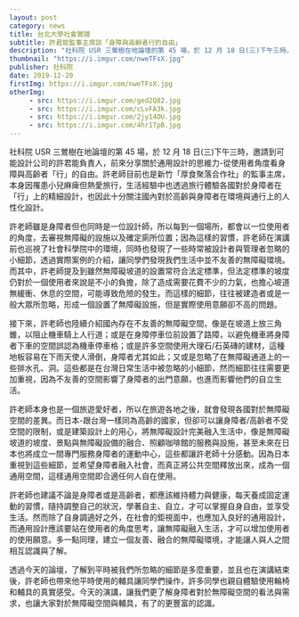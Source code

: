 ```yaml
---
layout: post
category: news
title: 台北大學社會實踐
subtitle: 許君能監事主席談「身障與高齡者行的自由」
description: "社科院 USR 三鶯樹在地論壇的第 45 場，於 12 月 18 日(三)下午三時，邀請到可能設計公司的許君能負責人，前來分享關於通用設計的思維力-從使用者角度看身障與高齡者「行」的自由。"
thumbnail: "https://i.imgur.com/nweTFsX.jpg"
publisher: 社科院
date: 2019-12-20
firstImg: https://i.imgur.com/nweTFsX.jpg
otherImg:
     - src: https://i.imgur.com/ged2Q82.jpg
     - src: https://i.imgur.com/cLvFA3k.jpg
     - src: https://i.imgur.com/2jy14OU.jpg
     - src: https://i.imgur.com/4hr1TpB.jpg
---
```

社科院 USR 三鶯樹在地論壇的第 45 場，於 12 月 18 日(三)下午三時，邀請到可能設計公司的許君能負責人，前來分享關於通用設計的思維力-從使用者角度看身障與高齡者「行」的自由。許老師目前也是新竹「厚食聚落合作社」的監事主席，本身因罹患小兒麻痺但熱愛旅行，生活經驗中也透過旅行體驗各國對於身障者在「行」上的精細設計，也因此十分關注國內對於高齡與身障者在環境與通行上的人性化設計。

許老師雖是身障者但也同時是一位設計師，所以每到一個場所，都會以一位使用者的角度，去審視無障礙的設施以及確定廁所位置；因為這樣的習慣，許老師在演講前也巡視了社會科學院中的環境，同時也發現了一些時常被設計者與管理者忽略的小細節，透過實際案例的介紹，讓同學們發現我們生活中並不友善的無障礙環境。而其中，許老師提及到雖然無障礙坡道的設置常符合法定標準，但法定標準的坡度仍對於一個使用者來說是不小的負擔，除了造成需要花費不少的力氣，也擔心坡道無緩衝、休息的空間，可能導致危險的發生。而這樣的細節，往往被建造者或是一般大眾所忽略，形成一個設置了無障礙設施，但是實際使用意願卻不高的問題。

接下來，許老師也陸續介紹國內存在不友善的無障礙空間，像是在坡道上放三角錐，以阻止機車騎上人行道；或是在身障停車位前設置了路障，以避免機車將身障者下車的空間誤認為機車停車格；或是許多空間使用大理石/石英磚的建材，這種地板容易在下雨天使人滑倒，身障者尤其如此；又或是忽略了在無障礙通道上的一些排水孔、洞。這些都是在台灣日常生活中被忽略的小細節，然而細節往往需要更加重視，因為不友善的空間影響了身障者的出門意願，也進而影響他們的自立生活。

許老師本身也是一個旅遊愛好者，所以在旅遊各地之後，就會發現各國對於無障礙空間的差異。而日本-跟台灣一樣同為高齡的國家，但卻可以讓身障者/高齡者不受空間的限制，或是建築設計上的用心，將無障礙設計完美融入生活中，像是無障礙坡道的坡度、景點與無障礙設備的融合、照顧咖啡館的服務與設施，甚至未來在日本也將成立一間專門服務身障者的運動中心，這些都讓許老師十分感動。因為日本重視到這些細節，並希望身障者融入社會，而真正將公共空間釋放出來，成為一個通用空間，這樣通用空間即合適任何人自在使用。

許老師也建議不論是身障者或是高齡者，都應該維持體力與健康，每天養成固定運動的習慣，隨持調整自己的狀況，學著自主、自立，才可以掌握自身自由，並享受生活。然而除了自身調適好之外，在社會的鉅視面中，也應加入良好的通用設計，而通用設計應該要站在使用者的角度思考，讓無障礙融入生活，才可以增加使用者的使用願意。多一點同理，建立一個友善、融合的無障礙環境，才能讓人與人之間相互認識與了解。

透過今天的論壇，了解到平時被我們所忽略的細節是多麼重要，並且也在演講結束後，許老師也帶來他平時使用的輔具讓同學們操作，許多同學也親自體驗使用輪椅和輔具的真實感受。今天的演講，讓我們更了解身障者對於無障礙空間的看法與需求，也讓大家對於無障礙空間與輔具，有了的更豐富的認識。
